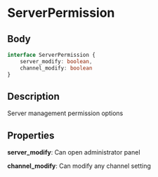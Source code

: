 # ServerPermission

## Body
```typescript
interface ServerPermission {
    server_modify: boolean,
    channel_modify: boolean
}
```

## Description

Server management permission options

## Properties

**server_modify**: Can open administrator panel

**channel_modify**: Can modify any channel setting